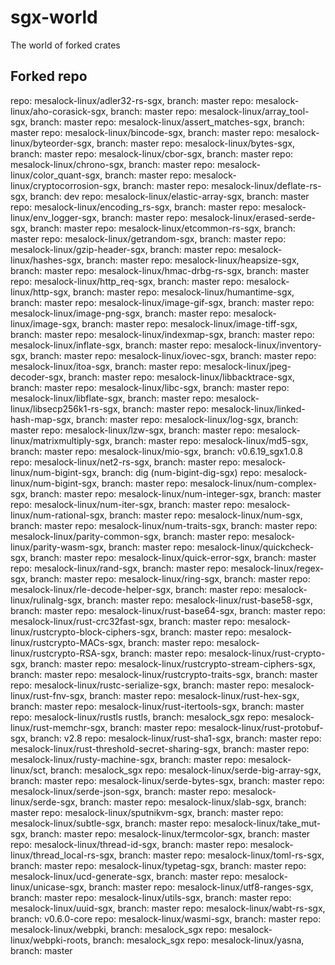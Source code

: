 # sgx-world
The world of forked crates

## Forked repo

repo: mesalock-linux/adler32-rs-sgx, branch: master
repo: mesalock-linux/aho-corasick-sgx, branch: master
repo: mesalock-linux/array_tool-sgx, branch: master
repo: mesalock-linux/assert_matches-sgx, branch: master
repo: mesalock-linux/bincode-sgx, branch: master
repo: mesalock-linux/byteorder-sgx, branch: master
repo: mesalock-linux/bytes-sgx, branch: master
repo: mesalock-linux/cbor-sgx, branch: master
repo: mesalock-linux/chrono-sgx, branch: master
repo: mesalock-linux/color_quant-sgx, branch: master
repo: mesalock-linux/cryptocorrosion-sgx, branch: master
repo: mesalock-linux/deflate-rs-sgx, branch: dev
repo: mesalock-linux/elastic-array-sgx, branch: master
repo: mesalock-linux/encoding_rs-sgx, branch: master
repo: mesalock-linux/env_logger-sgx, branch: master
repo: mesalock-linux/erased-serde-sgx, branch: master
repo: mesalock-linux/etcommon-rs-sgx, branch: master
repo: mesalock-linux/getrandom-sgx, branch: master
repo: mesalock-linux/gzip-header-sgx, branch: master
repo: mesalock-linux/hashes-sgx, branch: master
repo: mesalock-linux/heapsize-sgx, branch: master
repo: mesalock-linux/hmac-drbg-rs-sgx, branch: master
repo: mesalock-linux/http_req-sgx, branch: master
repo: mesalock-linux/http-sgx, branch: master
repo: mesalock-linux/humantime-sgx, branch: master
repo: mesalock-linux/image-gif-sgx, branch: master
repo: mesalock-linux/image-png-sgx, branch: master
repo: mesalock-linux/image-sgx, branch: master
repo: mesalock-linux/image-tiff-sgx, branch: master
repo: mesalock-linux/indexmap-sgx, branch: master
repo: mesalock-linux/inflate-sgx, branch: master
repo: mesalock-linux/inventory-sgx, branch: master
repo: mesalock-linux/iovec-sgx, branch: master
repo: mesalock-linux/itoa-sgx, branch: master
repo: mesalock-linux/jpeg-decoder-sgx, branch: master
repo: mesalock-linux/libbacktrace-sgx, branch: master
repo: mesalock-linux/libc-sgx, branch: master
repo: mesalock-linux/libflate-sgx, branch: master
repo: mesalock-linux/libsecp256k1-rs-sgx, branch: master
repo: mesalock-linux/linked-hash-map-sgx, branch: master
repo: mesalock-linux/log-sgx, branch: master
repo: mesalock-linux/lzw-sgx, branch: master
repo: mesalock-linux/matrixmultiply-sgx, branch: master
repo: mesalock-linux/md5-sgx, branch: master
repo: mesalock-linux/mio-sgx, branch: v0.6.19_sgx1.0.8
repo: mesalock-linux/net2-rs-sgx, branch: master
repo: mesalock-linux/num-bigint-sgx, branch: dig (num-bigint-dig-sgx)
repo: mesalock-linux/num-bigint-sgx, branch: master
repo: mesalock-linux/num-complex-sgx, branch: master
repo: mesalock-linux/num-integer-sgx, branch: master
repo: mesalock-linux/num-iter-sgx, branch: master
repo: mesalock-linux/num-rational-sgx, branch: master
repo: mesalock-linux/num-sgx, branch: master
repo: mesalock-linux/num-traits-sgx, branch: master
repo: mesalock-linux/parity-common-sgx, branch: master
repo: mesalock-linux/parity-wasm-sgx, branch: master
repo: mesalock-linux/quickcheck-sgx, branch: master
repo: mesalock-linux/quick-error-sgx, branch: master
repo: mesalock-linux/rand-sgx, branch: master
repo: mesalock-linux/regex-sgx, branch: master
repo: mesalock-linux/ring-sgx, branch: master
repo: mesalock-linux/rle-decode-helper-sgx, branch: master
repo: mesalock-linux/rulinalg-sgx, branch: master
repo: mesalock-linux/rust-base58-sgx, branch: master
repo: mesalock-linux/rust-base64-sgx, branch: master
repo: mesalock-linux/rust-crc32fast-sgx, branch: master
repo: mesalock-linux/rustcrypto-block-ciphers-sgx, branch: master
repo: mesalock-linux/rustcrypto-MACs-sgx, branch: master
repo: mesalock-linux/rustcrypto-RSA-sgx, branch: master
repo: mesalock-linux/rust-crypto-sgx, branch: master
repo: mesalock-linux/rustcrypto-stream-ciphers-sgx, branch: master
repo: mesalock-linux/rustcrypto-traits-sgx, branch: master
repo: mesalock-linux/rustc-serialize-sgx, branch: master
repo: mesalock-linux/rust-fnv-sgx, branch: master
repo: mesalock-linux/rust-hex-sgx, branch: master
repo: mesalock-linux/rust-itertools-sgx, branch: master
repo: mesalock-linux/rustls rustls, branch: mesalock_sgx
repo: mesalock-linux/rust-memchr-sgx, branch: master
repo: mesalock-linux/rust-protobuf-sgx, branch: v2.8
repo: mesalock-linux/rust-sha1-sgx, branch: master
repo: mesalock-linux/rust-threshold-secret-sharing-sgx, branch: master
repo: mesalock-linux/rusty-machine-sgx, branch: master
repo: mesalock-linux/sct, branch: mesalock_sgx
repo: mesalock-linux/serde-big-array-sgx, branch: master
repo: mesalock-linux/serde-bytes-sgx, branch: master
repo: mesalock-linux/serde-json-sgx, branch: master
repo: mesalock-linux/serde-sgx, branch: master
repo: mesalock-linux/slab-sgx, branch: master
repo: mesalock-linux/sputnikvm-sgx, branch: master
repo: mesalock-linux/subtle-sgx, branch: master
repo: mesalock-linux/take_mut-sgx, branch: master
repo: mesalock-linux/termcolor-sgx, branch: master
repo: mesalock-linux/thread-id-sgx, branch: master
repo: mesalock-linux/thread_local-rs-sgx, branch: master
repo: mesalock-linux/toml-rs-sgx, branch: master
repo: mesalock-linux/typetag-sgx, branch: master
repo: mesalock-linux/ucd-generate-sgx, branch: master
repo: mesalock-linux/unicase-sgx, branch: master
repo: mesalock-linux/utf8-ranges-sgx, branch: master
repo: mesalock-linux/utils-sgx, branch: master
repo: mesalock-linux/uuid-sgx, branch: master
repo: mesalock-linux/wabt-rs-sgx, branch: v0.6.0-core
repo: mesalock-linux/wasmi-sgx, branch: master
repo: mesalock-linux/webpki, branch: mesalock_sgx
repo: mesalock-linux/webpki-roots, branch: mesalock_sgx
repo: mesalock-linux/yasna, branch: master
